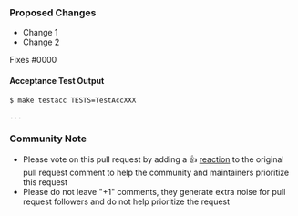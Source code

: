<!--- 

**IMPORTANT:** Please submit pull requests to [alexkappa/terraform-provider-auth0](https://github.com/alexkappa/terraform-provider-auth0). This helps maintainers organize work more efficiently.

See what makes a good Pull Request at : https://github.com/alexkappa/terraform-provider-auth0/blob/master/.github/CONTRIBUTING.md#pull-requests 

--->
### Proposed Changes

* Change 1
* Change 2

Fixes #0000

#### Acceptance Test Output

```
$ make testacc TESTS=TestAccXXX

...
```

<!--- Please keep this note for the community --->

### Community Note

* Please vote on this pull request by adding a 👍 [reaction](https://blog.github.com/2016-03-10-add-reactions-to-pull-requests-issues-and-comments/) to the original pull request comment to help the community and maintainers prioritize this request
* Please do not leave "+1" comments, they generate extra noise for pull request followers and do not help prioritize the request

<!--- Thank you for keeping this note for the community --->